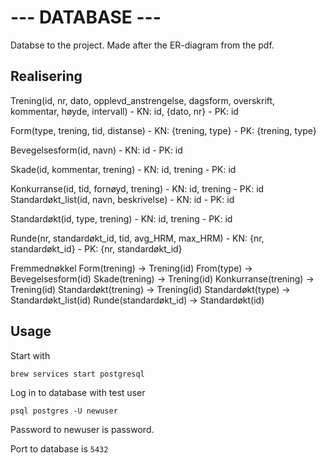 # --- DATABASE ---

Databse to the project. Made after the ER-diagram from the pdf.

## Realisering

Trening(id, nr, dato, opplevd_anstrengelse, dagsform, overskrift, kommentar, høyde, intervall)
	- KN: id, {dato, nr}
	- PK: id

Form(type, trening, tid, distanse)
	- KN: {trening, type}
	- PK: {trening, type}

Bevegelsesform(id, navn)
	- KN: id
	- PK: id

Skade(id, kommentar, trening)
	- KN: id, trening
	- PK: id

Konkurranse(id, tid, fornøyd, trening)
	- KN: id, trening
	- PK: id
Standardøkt_list(id, navn, beskrivelse)
	- KN: id
	- PK: id

Standardøkt(id, type, trening)
	- KN: id, trening
	- PK: id

Runde(nr, standardøkt_id, tid, avg_HRM, max_HRM)
	- KN: {nr, standardøkt_id}
	- PK: {nr, standardøkt_id}

Fremmednøkkel
	Form(trening) -> Trening(id)
	From(type) -> Bevegelsesform(id)
	Skade(trening) -> Trening(id)
	Konkurranse(trening) -> Trening(id)
	Standardøkt(trening) -> Trening(id)
	Standardøkt(type) -> Standardøkt_list(id)
	Runde(standardøkt_id) -> Standardøkt(id)


## Usage

Start with
```
brew services start postgresql
```

Log in to database with test user
```
psql postgres -U newuser
```
Password to newuser is password.

Port to database is `5432` 